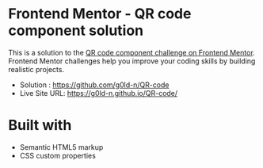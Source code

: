 # Frontend Mentor - QR code component solution

This is a solution to the [QR code component challenge on Frontend Mentor](https://www.frontendmentor.io/challenges/qr-code-component-iux_sIO_H). Frontend Mentor challenges help you improve your coding skills by building realistic projects. 

- Solution : https://github.com/g0ld-n/QR-code
- Live Site URL: https://g0ld-n.github.io/QR-code/


# Built with

- Semantic HTML5 markup
- CSS custom properties

 
